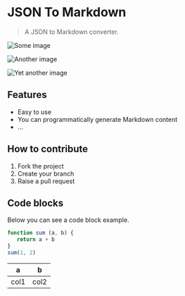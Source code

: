# JSON To Markdown

> A JSON to Markdown converter.

![](https://example.com/some-image.png "Some image")

![](https://example.com/some-image1.png "Another image")

![](https://example.com/some-image2.png "Yet another image")


## Features


 - Easy to use
 - You can programmatically generate Markdown content
 - ...

## How to contribute


 1. Fork the project
 2. Create your branch
 3. Raise a pull request

## Code blocks


Below you can see a code block example.

```js
function sum (a, b) {
   return a + b
}
sum(1, 2)
```

|  a  |  b  |
| --- | --- |
| col1 | col2 |

